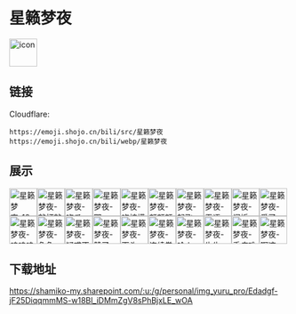 # 星籁梦夜
<img src="https://emoji.shojo.cn/bili/src/星籁梦夜/icon.png" width="50" height="50" alt="icon">

## 链接
Cloudflare:
```
https://emoji.shojo.cn/bili/src/星籁梦夜
https://emoji.shojo.cn/bili/webp/星籁梦夜
```
## 展示
<img src="https://emoji.shojo.cn/bili/src/星籁梦夜/星籁梦夜-18我说停停.png" width="50" height="50" alt="星籁梦夜-18我说停停"><img src="https://emoji.shojo.cn/bili/src/星籁梦夜/星籁梦夜-敲打敲打.png" width="50" height="50" alt="星籁梦夜-敲打敲打"><img src="https://emoji.shojo.cn/bili/src/星籁梦夜/星籁梦夜-吃瓜.png" width="50" height="50" alt="星籁梦夜-吃瓜"><img src="https://emoji.shojo.cn/bili/src/星籁梦夜/星籁梦夜-耶.png" width="50" height="50" alt="星籁梦夜-耶"><img src="https://emoji.shojo.cn/bili/src/星籁梦夜/星籁梦夜-吃柠檬.png" width="50" height="50" alt="星籁梦夜-吃柠檬"><img src="https://emoji.shojo.cn/bili/src/星籁梦夜/星籁梦夜-额额额.png" width="50" height="50" alt="星籁梦夜-额额额"><img src="https://emoji.shojo.cn/bili/src/星籁梦夜/星籁梦夜-起飞.png" width="50" height="50" alt="星籁梦夜-起飞"><img src="https://emoji.shojo.cn/bili/src/星籁梦夜/星籁梦夜-无语.png" width="50" height="50" alt="星籁梦夜-无语"><img src="https://emoji.shojo.cn/bili/src/星籁梦夜/星籁梦夜-闪烁.png" width="50" height="50" alt="星籁梦夜-闪烁"><img src="https://emoji.shojo.cn/bili/src/星籁梦夜/星籁梦夜-爱了.png" width="50" height="50" alt="星籁梦夜-爱了"><img src="https://emoji.shojo.cn/bili/src/星籁梦夜/星籁梦夜-呜呜呜.png" width="50" height="50" alt="星籁梦夜-呜呜呜"><img src="https://emoji.shojo.cn/bili/src/星籁梦夜/星籁梦夜-兔兔.png" width="50" height="50" alt="星籁梦夜-兔兔"><img src="https://emoji.shojo.cn/bili/src/星籁梦夜/星籁梦夜-疑惑不解.png" width="50" height="50" alt="星籁梦夜-疑惑不解"><img src="https://emoji.shojo.cn/bili/src/星籁梦夜/星籁梦夜-赞了.png" width="50" height="50" alt="星籁梦夜-赞了"><img src="https://emoji.shojo.cn/bili/src/星籁梦夜/星籁梦夜-下头.png" width="50" height="50" alt="星籁梦夜-下头"><img src="https://emoji.shojo.cn/bili/src/星籁梦夜/星籁梦夜-连续拳击.png" width="50" height="50" alt="星籁梦夜-连续拳击"><img src="https://emoji.shojo.cn/bili/src/星籁梦夜/星籁梦夜-哈人.png" width="50" height="50" alt="星籁梦夜-哈人"><img src="https://emoji.shojo.cn/bili/src/星籁梦夜/星籁梦夜-牛牛.png" width="50" height="50" alt="星籁梦夜-牛牛"><img src="https://emoji.shojo.cn/bili/src/星籁梦夜/星籁梦夜-手痒难耐.png" width="50" height="50" alt="星籁梦夜-手痒难耐"><img src="https://emoji.shojo.cn/bili/src/星籁梦夜/星籁梦夜-啊这.png" width="50" height="50" alt="星籁梦夜-啊这">

## 下载地址

https://shamiko-my.sharepoint.com/:u:/g/personal/img_yuru_pro/Edadgf-jF25DiqqmmMS-w18Bl_iDMmZgV8sPhBjxLE_wOA
